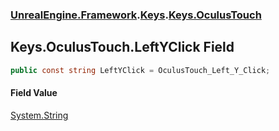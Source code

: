### [UnrealEngine.Framework](./UnrealEngine-Framework.md 'UnrealEngine.Framework').[Keys](./Keys.md 'UnrealEngine.Framework.Keys').[Keys.OculusTouch](./Keys-OculusTouch.md 'UnrealEngine.Framework.Keys.OculusTouch')
## Keys.OculusTouch.LeftYClick Field
  
```csharp
public const string LeftYClick = OculusTouch_Left_Y_Click;
```
#### Field Value
[System.String](https://docs.microsoft.com/en-us/dotnet/api/System.String 'System.String')  

